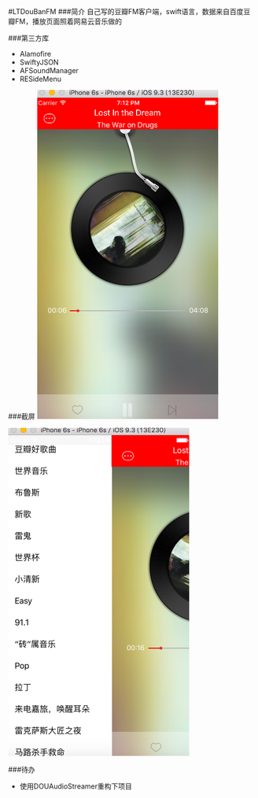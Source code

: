 #LTDouBanFM
###简介
自己写的豆瓣FM客户端，swift语言，数据来自百度豆瓣FM，播放页面照着网易云音乐做的

###第三方库
- Alamofire
- SwiftyJSON
- AFSoundManager
- RESideMenu

###截屏
![](https://github.com/LiuTing0403/LTDouBanFM/blob/master/screenshots/%E5%B1%8F%E5%B9%95%E5%BF%AB%E7%85%A7%202016-04-25%20%E4%B8%8B%E5%8D%887.12.05.png)

![](https://github.com/LiuTing0403/LTDouBanFM/blob/master/screenshots/%E5%B1%8F%E5%B9%95%E5%BF%AB%E7%85%A7%202016-04-25%20%E4%B8%8B%E5%8D%887.12.14.png)

###待办

- 使用DOUAudioStreamer重构下项目